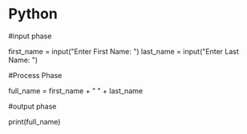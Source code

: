 # Python


#input phase

first_name = input("Enter First Name: ")
last_name = input("Enter Last Name: ")

#Process Phase

full_name = first_name + " " + last_name

#output phase

print(full_name)
